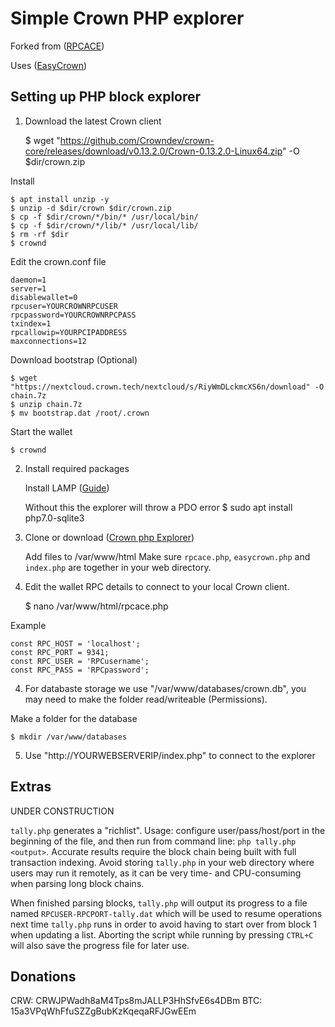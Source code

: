 Simple Crown PHP explorer
==============================

Forked from ([RPCACE](https://github.com/stolendata/rpc-ace))

Uses ([EasyCrown](https://github.com/defunctec/EasyCrown-PHP))

Setting up PHP block explorer
------------------

1. Download the latest Crown client

	$ wget "https://github.com/Crowndev/crown-core/releases/download/v0.13.2.0/Crown-0.13.2.0-Linux64.zip" -O $dir/crown.zip

Install

	$ apt install unzip -y
	$ unzip -d $dir/crown $dir/crown.zip
	$ cp -f $dir/crown/*/bin/* /usr/local/bin/
	$ cp -f $dir/crown/*/lib/* /usr/local/lib/
	$ rm -rf $dir
	$ crownd

Edit the crown.conf file

    daemon=1
    server=1
    disablewallet=0
    rpcuser=YOURCROWNRPCUSER
    rpcpassword=YOURCROWNRPCPASS
    txindex=1
    rpcallowip=YOURPCIPADDRESS
    maxconnections=12

Download bootstrap (Optional)

	$ wget "https://nextcloud.crown.tech/nextcloud/s/RiyWmDLckmcXS6n/download" -O chain.7z
	$ unzip chain.7z
	$ mv bootstrap.dat /root/.crown

Start the wallet

	$ crownd

2. Install required packages
	
	Install LAMP ([Guide](https://www.digitalocean.com/community/tutorials/how-to-install-linux-apache-mysql-php-lamp-stack-on-ubuntu-16-04))

	Without this the explorer will throw a PDO error
	$ sudo apt install php7.0-sqlite3

3. Clone or download ([Crown php Explorer](https://github.com/defunctec/Simple-Crown-Block-explorer-PHP))
	
	Add files to /var/www/html
	Make sure `rpcace.php`, `easycrown.php` and `index.php` are together in your web directory.

3. Edit the wallet RPC details to connect to your local Crown client.

	$ nano /var/www/html/rpcace.php

Example

	const RPC_HOST = 'localhost';
	const RPC_PORT = 9341;
	const RPC_USER = 'RPCusername';
	const RPC_PASS = 'RPCpassword';

4. For databaste storage we use "/var/www/databases/crown.db", you may need to make the folder read/writeable (Permissions).

Make a folder for the database
	
	$ mkdir /var/www/databases

5. Use "http://YOURWEBSERVERIP/index.php" to connect to the explorer

Extras
------
UNDER CONSTRUCTION 

`tally.php` generates a "richlist". Usage: configure user/pass/host/port in the beginning of the file, and then run from command line: `php tally.php <output>`. Accurate results require the block chain being built with full transaction indexing. Avoid storing `tally.php` in your web directory where users may run it remotely, as it can be very time- and CPU-consuming when parsing long block chains.

When finished parsing blocks, `tally.php` will output its progress to a file named `RPCUSER-RPCPORT-tally.dat` which will be used to resume operations next time `tally.php` runs in order to avoid having to start over from block 1 when updating a list. Aborting the script while running by pressing `CTRL+C` will also save the progress file for later use.


Donations
---------

CRW: CRWJPWadh8aM4Tps8mJALLP3HhSfvE6s4DBm
BTC: 15a3VPqWhFfuSZZgBubKzKqeqaRFJGwEEm
